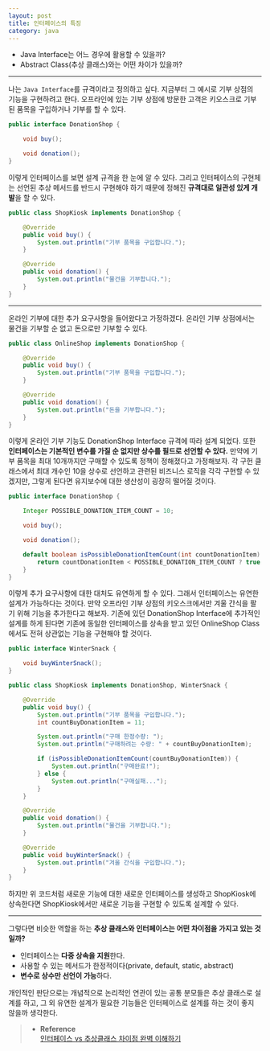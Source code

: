 ```yaml
---
layout: post
title: 인터페이스의 특징
category: java
---
```


- Java Interface는 어느 경우에 활용할 수 있을까?
- Abstract Class(추상 클래스)와는 어떤 차이가 있을까?

---

나는 `Java Interface`를 규격이라고 정의하고 싶다. 지금부터 그 예시로 기부 상점의 기능을 구현하려고 한다. 오프라인에 있는 기부 상점에 방문한 고객은 키오스크로 기부된 품목을 구입하거나 기부를 할 수 있다.   

```java
public interface DonationShop {

    void buy();

    void donation();
}
```

이렇게 인터페이스를 보면 설계 규격을 한 눈에 알 수 있다. 그리고 인터페이스의 구현체는 선언된 추상 메서드를 반드시 구현해야 하기 때문에 정해진 **규격대로 일관성 있게 개발**을 할 수 있다.   

```java
public class ShopKiosk implements DonationShop {

    @Override
    public void buy() {
        System.out.println("기부 품목을 구입합니다.");
    }

    @Override
    public void donation() {
        System.out.println("물건을 기부합니다.");
    }
}
```

---

온라인 기부에 대한 추가 요구사항을 들어왔다고 가정하겠다. 온라인 기부 상점에서는 물건을 기부할 순 없고 돈으로만 기부할 수 있다.   

```java
public class OnlineShop implements DonationShop {

    @Override
    public void buy() {
        System.out.println("기부 품목을 구입합니다.");
    }

    @Override
    public void donation() {
        System.out.println("돈을 기부합니다.");
    }
}
```

이렇게 온라인 기부 기능도 DonationShop Interface 규격에 따라 설계 되었다. 또한 **인터페이스는 기본적인 변수를 가질 순 없지만 상수를 필드로 선언할 수 있다.** 만약에 기부 품목을 최대 10개까지만 구매할 수 있도록 정책이 정해졌다고 가정해보자. 각 구헌 클래스에서 최대 개수인 10을 상수로 선언하고 관련된 비즈니스 로직을 각각 구현할 수 있겠지만, 그렇게 된다면 유지보수에 대한 생산성이 굉장히 떨어질 것이다.   

```java
public interface DonationShop {

    Integer POSSIBLE_DONATION_ITEM_COUNT = 10;

    void buy();

    void donation();

    default boolean isPossibleDonationItemCount(int countDonationItem) {
        return countDonationItem < POSSIBLE_DONATION_ITEM_COUNT ? true : false;
    }
}
```

이렇게 추가 요구사항에 대한 대처도 유연하게 할 수 있다. 그래서 인터페이스는 유연한 설계가 가능하다는 것이다. 만약 오프라인 기부 상점의 키오스크에서만 겨울 간식을 팔기 위해 기능을 추가한다고 해보자. 기존에 있던 DonationShop Interface에 추가적인 설계를 하게 된다면 기존에 동일한 인터페이스를 상속을 받고 있던 OnlineShop Class에서도 전혀 상관없는 기능을 구현해야 할 것이다.   

```java
public interface WinterSnack {

    void buyWinterSnack();
}

public class ShopKiosk implements DonationShop, WinterSnack {

    @Override
    public void buy() {
        System.out.println("기부 품목을 구입합니다.");
        int countBuyDonationItem = 11;

        System.out.println("구매 한정수량: ");
        System.out.println("구매하려는 수량: " + countBuyDonationItem);

        if (isPossibleDonationItemCount(countBuyDonationItem)) {
            System.out.println("구매완료!");
        } else {
            System.out.println("구매실패...");
        }
    }

    @Override
    public void donation() {
        System.out.println("물건을 기부합니다.");
    }

    @Override
    public void buyWinterSnack() {
        System.out.println("겨울 간식을 구입합니다.");
    }
}
```

하지만 위 코드처럼 새로운 기능에 대한 새로운 인터페이스를 생성하고 ShopKiosk에 상속한다면 ShopKiosk에서만 새로운 기능을 구현할 수 있도록 설계할 수 있다.   

---

그렇다면 비슷한 역할을 하는 **추상 클래스와 인터페이스는 어떤 차이점을 가지고 있는 것일까?**

- 인터페이스는 **다중 상속을 지원**한다.
- 사용할 수 있는 메서드가 한정적이다(private, default, static, abstract)
- **변수로 상수만 선언이 가능**하다.

개인적인 판단으로는 개념적으로 논리적인 연관이 있는 공통 분모들은 추상 클래스로 설계를 하고, 그 외 유연한 설계가 필요한 기능들은 인터페이스로 설계를 하는 것이 좋지 않을까 생각한다.

> - **Reference**   
> [인터페이스 vs 추상클래스 차이점 완벽 이해하기](https://inpa.tistory.com/entry/JAVA-%E2%98%95-%EC%9D%B8%ED%84%B0%ED%8E%98%EC%9D%B4%EC%8A%A4-vs-%EC%B6%94%EC%83%81%ED%81%B4%EB%9E%98%EC%8A%A4-%EC%B0%A8%EC%9D%B4%EC%A0%90-%EC%99%84%EB%B2%BD-%EC%9D%B4%ED%95%B4%ED%95%98%EA%B8%B0)   